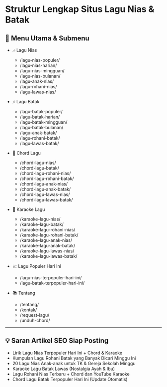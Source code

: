 
# Struktur Lengkap Situs Lagu Nias & Batak

## 🧭 Menu Utama & Submenu

- 🎶 Lagu Nias
  - /lagu-nias-populer/
  - /lagu-nias-harian/
  - /lagu-nias-mingguan/
  - /lagu-nias-bulanan/
  - /lagu-anak-nias/
  - /lagu-rohani-nias/
  - /lagu-lawas-nias/

- 🎶 Lagu Batak
  - /lagu-batak-populer/
  - /lagu-batak-harian/
  - /lagu-batak-mingguan/
  - /lagu-batak-bulanan/
  - /lagu-anak-batak/
  - /lagu-rohani-batak/
  - /lagu-lawas-batak/

- 🎸 Chord Lagu
  - /chord-lagu-nias/
  - /chord-lagu-batak/
  - /chord-lagu-rohani-nias/
  - /chord-lagu-rohani-batak/
  - /chord-lagu-anak-nias/
  - /chord-lagu-anak-batak/
  - /chord-lagu-lawas-nias/
  - /chord-lagu-lawas-batak/

- 🎤 Karaoke Lagu
  - /karaoke-lagu-nias/
  - /karaoke-lagu-batak/
  - /karaoke-lagu-rohani-nias/
  - /karaoke-lagu-rohani-batak/
  - /karaoke-lagu-anak-nias/
  - /karaoke-lagu-anak-batak/
  - /karaoke-lagu-lawas-nias/
  - /karaoke-lagu-lawas-batak/

- 📈 Lagu Populer Hari Ini
  - /lagu-nias-terpopuler-hari-ini/
  - /lagu-batak-terpopuler-hari-ini/

- 📚 Tentang
  - /tentang/
  - /kontak/
  - /request-lagu/
  - /unduh-chord/

---

## 💡 Saran Artikel SEO Siap Posting

- Lirik Lagu Nias Terpopuler Hari Ini + Chord & Karaoke
- Kumpulan Lagu Rohani Batak yang Banyak Dicari Minggu Ini
- 20 Lagu Nias Anak-anak untuk TK & Gereja Sekolah Minggu
- Karaoke Lagu Batak Lawas (Nostalgia Ayah & Ibu)
- Lagu Rohani Nias Terbaru + Chord dan YouTube Karaoke
- Chord Lagu Batak Terpopuler Hari Ini (Update Otomatis)
